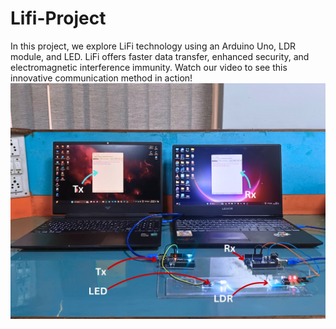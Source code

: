 # Lifi-Project
In this project, we explore LiFi technology using an Arduino Uno, LDR module, and LED. LiFi offers faster data transfer, enhanced security, and electromagnetic interference immunity. Watch our video to see this innovative communication method in action!
![logo](https://github.com/Arpitgarg07/Lifi-Project/blob/main/Rx.jpg)
